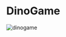 # DinoGame

![dinogame](https://user-images.githubusercontent.com/60626709/104233552-d5610200-5430-11eb-9ebd-057324d1cdea.png)

